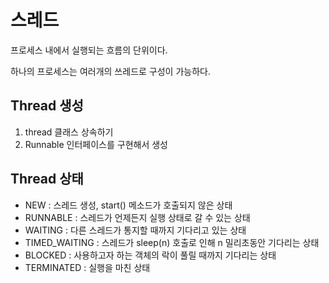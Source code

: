 # 스레드

프로세스 내에서 실행되는 흐름의 단위이다. 

하나의 프로세스는 여러개의 쓰레드로 구성이 가능하다.

<h2> Thread 생성</h2>

1. thread 클래스 상속하기
2. Runnable 인터페이스를 구현해서 생성

<h2> Thread 상태</h2>

- NEW : 스레드 생성, start() 메소드가 호출되지 않은 상태
- RUNNABLE : 스레드가 언제든지 실행 상태로 갈 수 있는 상태
- WAITING : 다른 스레드가 통지할 때까지 기다리고 있는 상태
- TIMED_WAITING : 스레드가 sleep(n) 호출로 인해 n 밀리초동안 기다리는 상태
- BLOCKED : 사용하고자 하는 객체의 락이 풀릴 때까지 기다리는 상태
- TERMINATED : 실행을 마친 상태
